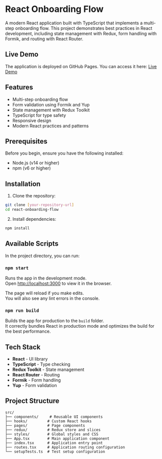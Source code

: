 # React Onboarding Flow

A modern React application built with TypeScript that implements a multi-step onboarding flow. This project demonstrates best practices in React development, including state management with Redux, form handling with Formik, and routing with React Router.

## Live Demo

The application is deployed on GitHub Pages. You can access it here: [Live Demo](https://bhumikapatidar.github.io/react-onboarding-flow/)

## Features

- Multi-step onboarding flow
- Form validation using Formik and Yup
- State management with Redux Toolkit
- TypeScript for type safety
- Responsive design
- Modern React practices and patterns

## Prerequisites

Before you begin, ensure you have the following installed:

- Node.js (v14 or higher)
- npm (v6 or higher)

## Installation

1. Clone the repository:

```bash
git clone [your-repository-url]
cd react-onboarding-flow
```

2. Install dependencies:

```bash
npm install
```

## Available Scripts

In the project directory, you can run:

### `npm start`

Runs the app in the development mode.\
Open [http://localhost:3000](http://localhost:3000) to view it in the browser.

The page will reload if you make edits.\
You will also see any lint errors in the console.

### `npm run build`

Builds the app for production to the `build` folder.\
It correctly bundles React in production mode and optimizes the build for the best performance.

## Tech Stack

- **React** - UI library
- **TypeScript** - Type checking
- **Redux Toolkit** - State management
- **React Router** - Routing
- **Formik** - Form handling
- **Yup** - Form validation

## Project Structure

```
src/
├── components/     # Reusable UI components
├── hooks/         # Custom React hooks
├── pages/         # Page components
├── redux/         # Redux store and slices
├── styles/        # Global styles and CSS
├── App.tsx        # Main application component
├── index.tsx      # Application entry point
├── routes.tsx     # Application routing configuration
└── setupTests.ts  # Test setup configuration
```
